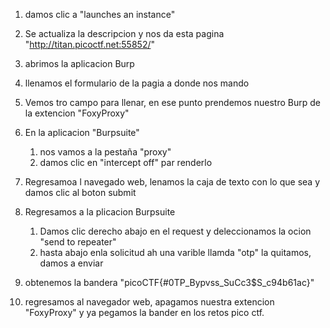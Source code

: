 1. damos clic a "launches an instance"
2. Se actualiza la descripcion y nos da esta pagina "http://titan.picoctf.net:55852/"
3. abrimos la aplicacion Burp
4. llenamos el formulario de la pagia a donde nos mando
5. Vemos tro campo para llenar, en ese punto prendemos nuestro Burp de la extencion "FoxyProxy"
6. En la aplicacion "Burpsuite" 
	1. nos vamos a la pestaña "proxy"
	2. damos clic en "intercept off" par renderlo
	
7. Regresamoa l navegado web, lenamos la caja de texto con lo que sea y damos clic al boton submit
8. Regresamos a la plicacion Burpsuite
	1. Damos clic derecho abajo en el request y deleccionamos la ocion "send to repeater"
	2. hasta abajo enla solicitud ah una varible llamda "otp" la quitamos, damos a enviar
9. obtenemos la bandera "picoCTF{#0TP_Bypvss_SuCc3$S_c94b61ac}"
10. regresamos al navegador web, apagamos nuestra extencion "FoxyProxy" y ya pegamos la bander en los retos pico ctf.